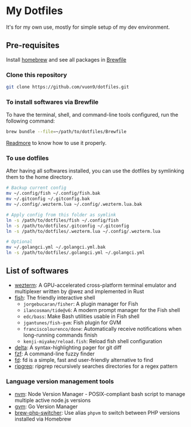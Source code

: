 # My Dotfiles
It's for my own use, mostly for simple setup of my dev environment.

## Pre-requisites
Install [homebrew](https://brew.sh/) and see all packages in [Brewfile](./Brewfile)

### Clone this repository
```bash
git clone https://github.com/vuon9/dotfiles.git
```

### To install softwares via Brewfile
To have the terminal, shell, and command-line tools configured, run the following command:

```bash
brew bundle --file=~/path/to/dotfiles/Brewfile
```
[Readmore](https://kevinmgrimes.com/post/homebrew-macos/) to know how to use it properly.

### To use dotfiles
After having all softwares installed, you can use the dotfiles by symlinking them to the home directory.

```bash
# Backup current config
mv ~/.config/fish ~/.config/fish.bak
mv ~/.gitconfig ~/.gitconfig.bak
mv ~/.config/.wezterm.lua ~/.config/.wezterm.lua.bak

# Apply config from this folder as symlink
ln -s /path/to/dotfiles/fish ~/.config/fish
ln -s /path/to/dotfiles/.gitconfig ~/.gitconfig
ln -s /path/to/dotfiles/.wezterm.lua ~/.config/.wezterm.lua

# Optional
mv ~/.golangci.yml ~/.golangci.yml.bak
ln -s /path/to/dotfiles/.golangci.yml ~/.golangci.yml
```

## List of softwares
- [wezterm](https://wezfurlong.org/wezterm/): A GPU-accelerated cross-platform terminal emulator and multiplexer written by @wez and implemented in Rust
- [fish](https://fishshell.com/): The friendly interactive shell
    - `jorgebucaran/fisher`: A plugin manager for Fish
    - `ilancosman/tide@v6`: A modern prompt manager for the Fish shell
    - `edc/bass`: Make Bash utilities usable in Fish shell
    - `jgantunes/fish-gvm`: Fish plugin for GVM
    - `franciscolourenco/done`: Automatically receive notifications when long-running commands finish
    - `kenji-miyake/reload.fish`: Reload fish shell configuration
- [delta](https://github.com/dandavison/delta): A syntax-highlighting pager for git diff
- [fzf](https://github.com/junegunn/fzf): A command-line fuzzy finder
- [fd](https://github.com/sharkdp/fd): fd is a simple, fast and user-friendly alternative to find
- [ripgrep](https://github.com/BurntSushi/ripgrep): ripgrep recursively searches directories for a regex pattern

### Language version management tools
- [nvm](https://github.com/nvm-sh/nvm): Node Version Manager - POSIX-compliant bash script to manage multiple active node.js versions
- [gvm](https://github.com/moovweb/gvm): Go Version Manager
- [brew-php-switcher](https://github.com/philcook/brew-php-switcher): Use alias `phpvm` to switch between PHP versions installed via Homebrew